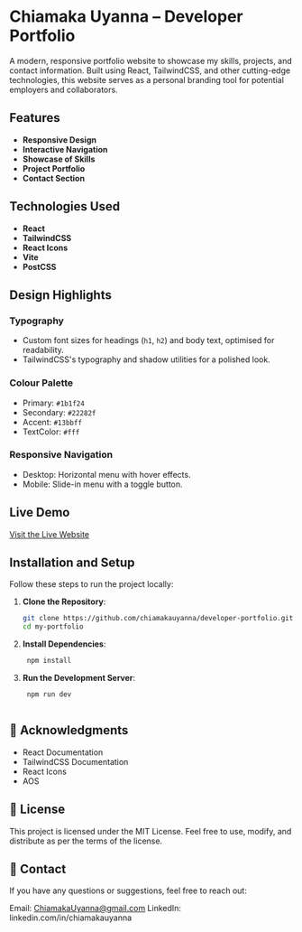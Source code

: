 # Chiamaka Uyanna – Developer Portfolio

A modern, responsive portfolio website to showcase my skills, projects, and contact information. Built using React, TailwindCSS, and other cutting-edge technologies, this website serves as a personal branding tool for potential employers and collaborators.



## Features

- **Responsive Design**
- **Interactive Navigation**
- **Showcase of Skills**
- **Project Portfolio**
- **Contact Section**



## Technologies Used

- **React**
- **TailwindCSS**
- **React Icons**
- **Vite**
- **PostCSS**



## Design Highlights

### Typography
- Custom font sizes for headings (`h1`, `h2`) and body text, optimised for readability.
- TailwindCSS's typography and shadow utilities for a polished look.

### Colour Palette
- Primary: `#1b1f24` 
- Secondary: `#22282f` 
- Accent: `#13bbff` 
- TextColor: `#fff` 

### Responsive Navigation
- Desktop: Horizontal menu with hover effects.
- Mobile: Slide-in menu with a toggle button.



## Live Demo

[Visit the Live Website](https://developer-portfolio-flax-seven.vercel.app/)  



## Installation and Setup

Follow these steps to run the project locally:

1. **Clone the Repository**:

   ```bash
   git clone https://github.com/chiamakauyanna/developer-portfolio.git
   cd my-portfolio
   
2. **Install Dependencies**:

   ```bash 
    npm install

3. **Run the Development Server**:

   ```bash
    npm run dev



## 🙌 Acknowledgments

- React Documentation
- TailwindCSS Documentation
- React Icons
- AOS



## 📝 License
This project is licensed under the MIT License.
Feel free to use, modify, and distribute as per the terms of the license.



## 📧 Contact
If you have any questions or suggestions, feel free to reach out:

Email: ChiamakaUyanna@gmail.com
LinkedIn: linkedin.com/in/chiamakauyanna

